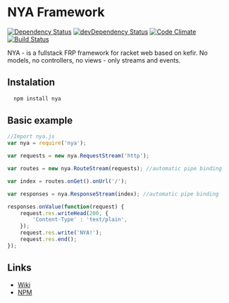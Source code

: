 # NYA Framework
[![Dependency Status](https://david-dm.org/NYAFoundation/NYA.js.svg)](https://david-dm.org/NYAFoundation/NYA.js.svg)
[![devDependency Status](https://david-dm.org/NYAFoundation/NYA.js/dev-status.svg)](https://david-dm.org/NYAFoundation/NYA.js/dev-status.svg)
[![Code Climate](https://codeclimate.com/github/NYAFoundation/NYA.js/badges/gpa.svg)](https://codeclimate.com/github/NYAFoundation/NYA.js)
[![Build Status](https://travis-ci.org/NYAFoundation/NYA.js.svg?branch=v0.0.3)](https://travis-ci.org/NYAFoundation/NYA.js)

NYA - is a fullstack FRP framework for racket web based on kefir. No models, no controllers, no views - only streams and events.

## Instalation

```bash
  npm install nya
```

## Basic example

```javascript
//Import nya.js
var nya = require('nya');

var requests = new nya.RequestStream('http');

var routes = new nya.RouteStream(requests); //automatic pipe binding

var index = routes.onGet().onUrl('/');

var responses = nya.ResponseStream(index); //automatic pipe binding

responses.onValue(function(request) {
    request.res.writeHead(200, {
        'Content-Type' : 'text/plain',
    });
    request.res.write('NYA!');
    request.res.end();  
});
```
## Links

- [Wiki](https://github.com/NYAFoundation/NYA.js/wiki) 
- [NPM](https://www.npmjs.com/package/nya)
